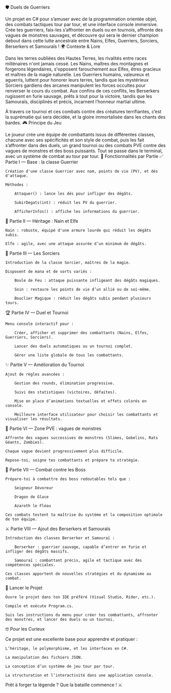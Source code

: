 🛡️ Duels de Guerriers

Un projet en C# pour s’amuser avec de la programmation orientée objet, des combats tactiques tour par tour, et une interface console immersive.
Crée tes guerriers, fais-les s’affronter en duels ou en tournois, affronte des vagues de monstres sauvages, et découvre qui sera le dernier champion debout dans cette lutte ancestrale entre Nains, Elfes, Guerriers, Sorciers, Berserkers et Samouraïs !
🌍 Contexte & Lore

Dans les terres oubliées des Hautes Terres, les rivalités entre races millénaires n'ont jamais cessé.
Les Nains, maîtres des montagnes et forgerons légendaires, s'opposent farouchement aux Elfes, êtres gracieux et maîtres de la magie naturelle.
Les Guerriers humains, valeureux et aguerris, luttent pour honorer leurs terres, tandis que les mystérieux Sorciers gardiens des arcanes manipulent les forces occultes pour renverser le cours du combat.
Aux confins de ces conflits, les Berserkers rugissent en furie sauvage, prêts à tout pour la victoire, tandis que les Samouraïs, disciplinés et précis, incarnent l’honneur martial ultime.

À travers ce tournoi et ces combats contre des créatures terrifiantes, c’est la suprématie qui sera décidée, et la gloire immortalisée dans les chants des bardes.
🎮 Principe du Jeu

Le joueur crée une équipe de combattants issus de différentes classes, chacune avec ses spécificités et son style de combat, puis les fait s’affronter dans des duels, un grand tournoi ou des combats PVE contre des vagues de monstres et des boss puissants.
Tout se passe dans le terminal, avec un système de combat au tour par tour.
🔧 Fonctionnalités par Partie
✅ Partie I — Base : la classe Guerrier

    Création d'une classe Guerrier avec nom, points de vie (PV), et dés d'attaque.

    Méthodes :

        Attaquer() : lance les dés pour infliger des dégâts.

        SubirDegats(int) : réduit les PV du guerrier.

        AfficherInfos() : affiche les informations du guerrier.

🧝 Partie II — Héritage : Nain et Elfe

    Nain : robuste, équipé d'une armure lourde qui réduit les dégâts subis.

    Elfe : agile, avec une attaque assurée d’un minimum de dégâts.

🧙 Partie III — Les Sorciers

    Introduction de la classe Sorcier, maîtres de la magie.

    Disposent de mana et de sorts variés :

        Boule de Feu : attaque puissante infligeant des dégâts magiques.

        Soin : restaure les points de vie d’un allié ou de soi-même.

        Bouclier Magique : réduit les dégâts subis pendant plusieurs tours.

🏆 Partie IV — Duel et Tournoi

    Menu console interactif pour :

        Créer, afficher et supprimer des combattants (Nains, Elfes, Guerriers, Sorciers).

        Lancer des duels automatiques ou un tournoi complet.

        Gérer une liste globale de tous les combattants.

✨ Partie V — Amélioration du Tournoi

    Ajout de règles avancées :

        Gestion des rounds, élimination progressive.

        Suivi des statistiques (victoires, défaites).

        Mise en place d’animations textuelles et effets colorés en console.

        Meilleure interface utilisateur pour choisir les combattants et visualiser les résultats.

🐉 Partie VI — Zone PVE : vagues de monstres

    Affronte des vagues successives de monstres (Slimes, Gobelins, Rats Géants, Zombies).

    Chaque vague devient progressivement plus difficile.

    Repose-toi, soigne tes combattants et prépare ta stratégie.

👹 Partie VII — Combat contre les Boss

    Prépare-toi à combattre des boss redoutables tels que :

        Seigneur Dévoreur

        Dragon de Glace

        Azaroth le Fléau

    Ces combats testent ta maîtrise du système et la composition optimale de ton équipe.

⚔️ Partie VIII — Ajout des Berserkers et Samouraïs

    Introduction des classes Berserker et Samouraï :

        Berserker : guerrier sauvage, capable d’entrer en furie et infliger des dégâts massifs.

        Samouraï : combattant précis, agile et tactique avec des compétences spéciales.

    Ces classes apportent de nouvelles stratégies et du dynamisme au combat.

🚀 Lancer le Projet

    Ouvre le projet dans ton IDE préféré (Visual Studio, Rider, etc.).

    Compile et exécute Program.cs.

    Suis les instructions du menu pour créer tes combattants, affronter des monstres, et lancer des duels ou un tournoi.

🤓 Pour les Curieux

Ce projet est une excellente base pour apprendre et pratiquer :

    L’héritage, le polymorphisme, et les interfaces en C#.

    La manipulation des fichiers JSON.

    La conception d’un système de jeu tour par tour.

    La structuration et l’interactivité dans une application console.

Prêt à forger ta légende ? Que la bataille commence ! ⚔️